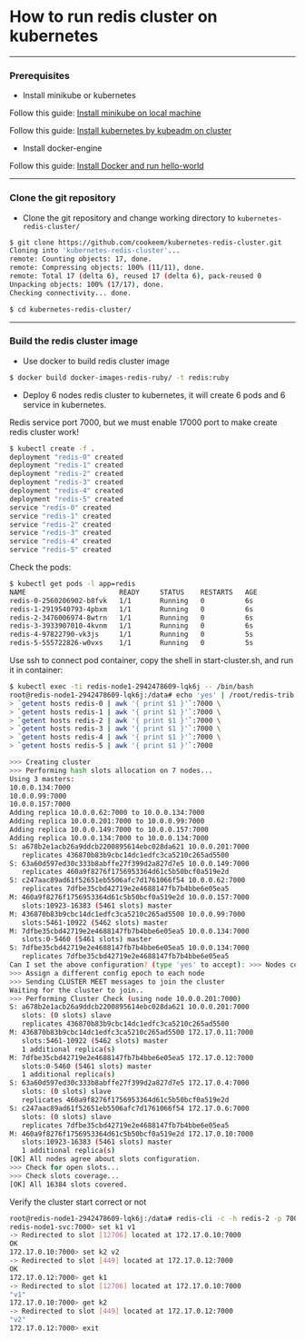 # How to run redis cluster on kubernetes

---

### Prerequisites

- Install minikube or kubernetes

Follow this guide: [Install minikube on local machine](https://kubernetes.io/docs/getting-started-guides/minikube/)

Follow this guide: [Install kubernetes by kubeadm on cluster](https://kubernetes.io/docs/getting-started-guides/kubeadm/)

- Install docker-engine

Follow this guide: [Install Docker and run hello-world](https://docs.docker.com/engine/getstarted/step_one/)

---

### Clone the git repository

- Clone the git repository and change working directory to ```kubernetes-redis-cluster/```

```sh
$ git clone https://github.com/cookeem/kubernetes-redis-cluster.git
Cloning into 'kubernetes-redis-cluster'...
remote: Counting objects: 17, done.
remote: Compressing objects: 100% (11/11), done.
remote: Total 17 (delta 6), reused 17 (delta 6), pack-reused 0
Unpacking objects: 100% (17/17), done.
Checking connectivity... done.

$ cd kubernetes-redis-cluster/
```

---

### Build the redis cluster image

- Use docker to build redis cluster image

```sh
$ docker build docker-images-redis-ruby/ -t redis:ruby
```

- Deploy 6 nodes redis cluster to kubernetes, it will create 6 pods and 6 service in kubernetes.

Redis service port 7000, but we must enable 17000 port to make create redis cluster work!

```sh
$ kubectl create -f .
deployment "redis-0" created
deployment "redis-1" created
deployment "redis-2" created
deployment "redis-3" created
deployment "redis-4" created
deployment "redis-5" created
service "redis-0" created
service "redis-1" created
service "redis-2" created
service "redis-3" created
service "redis-4" created
service "redis-5" created
```

Check the pods:

```sh
$ kubectl get pods -l app=redis
NAME                       READY     STATUS    RESTARTS   AGE
redis-0-2560206902-b8fvk   1/1       Running   0          6s
redis-1-2919540793-4pbxm   1/1       Running   0          6s
redis-2-3476006974-8wtrn   1/1       Running   0          6s
redis-3-3933907010-4kvnm   1/1       Running   0          6s
redis-4-97822790-vk3js     1/1       Running   0          5s
redis-5-555722826-w0vxs    1/1       Running   0          5s
```

Use ssh to connect pod container, copy the shell in start-cluster.sh, and run it in container:
```sh
$ kubectl exec -ti redis-node1-2942478609-lqk6j -- /bin/bash
root@redis-node1-2942478609-lqk6j:/data# echo 'yes' | /root/redis-trib.rb create --replicas 1 \
> `getent hosts redis-0 | awk '{ print $1 }'`:7000 \
> `getent hosts redis-1 | awk '{ print $1 }'`:7000 \
> `getent hosts redis-2 | awk '{ print $1 }'`:7000 \
> `getent hosts redis-3 | awk '{ print $1 }'`:7000 \
> `getent hosts redis-4 | awk '{ print $1 }'`:7000 \
> `getent hosts redis-5 | awk '{ print $1 }'`:7000

>>> Creating cluster
>>> Performing hash slots allocation on 7 nodes...
Using 3 masters:
10.0.0.134:7000
10.0.0.99:7000
10.0.0.157:7000
Adding replica 10.0.0.62:7000 to 10.0.0.134:7000
Adding replica 10.0.0.201:7000 to 10.0.0.99:7000
Adding replica 10.0.0.149:7000 to 10.0.0.157:7000
Adding replica 10.0.0.134:7000 to 10.0.0.134:7000
S: a678b2e1acb26a9ddcb2200895614ebc028da621 10.0.0.201:7000
   replicates 436870b83b9cbc14dc1edfc3ca5210c265ad5500
S: 63a60d597ed30c333b8abffe27f399d2a827d7e5 10.0.0.149:7000
   replicates 460a9f8276f1756953364d61c5b50bcf0a519e2d
S: c247aac89ad61f52651eb5506afc7d1761066f54 10.0.0.62:7000
   replicates 7dfbe35cbd42719e2e4688147fb7b4bbe6e05ea5
M: 460a9f8276f1756953364d61c5b50bcf0a519e2d 10.0.0.157:7000
   slots:10923-16383 (5461 slots) master
M: 436870b83b9cbc14dc1edfc3ca5210c265ad5500 10.0.0.99:7000
   slots:5461-10922 (5462 slots) master
M: 7dfbe35cbd42719e2e4688147fb7b4bbe6e05ea5 10.0.0.134:7000
   slots:0-5460 (5461 slots) master
S: 7dfbe35cbd42719e2e4688147fb7b4bbe6e05ea5 10.0.0.134:7000
   replicates 7dfbe35cbd42719e2e4688147fb7b4bbe6e05ea5
Can I set the above configuration? (type 'yes' to accept): >>> Nodes configuration updated
>>> Assign a different config epoch to each node
>>> Sending CLUSTER MEET messages to join the cluster
Waiting for the cluster to join..
>>> Performing Cluster Check (using node 10.0.0.201:7000)
S: a678b2e1acb26a9ddcb2200895614ebc028da621 10.0.0.201:7000
   slots: (0 slots) slave
   replicates 436870b83b9cbc14dc1edfc3ca5210c265ad5500
M: 436870b83b9cbc14dc1edfc3ca5210c265ad5500 172.17.0.11:7000
   slots:5461-10922 (5462 slots) master
   1 additional replica(s)
M: 7dfbe35cbd42719e2e4688147fb7b4bbe6e05ea5 172.17.0.12:7000
   slots:0-5460 (5461 slots) master
   1 additional replica(s)
S: 63a60d597ed30c333b8abffe27f399d2a827d7e5 172.17.0.4:7000
   slots: (0 slots) slave
   replicates 460a9f8276f1756953364d61c5b50bcf0a519e2d
S: c247aac89ad61f52651eb5506afc7d1761066f54 172.17.0.6:7000
   slots: (0 slots) slave
   replicates 7dfbe35cbd42719e2e4688147fb7b4bbe6e05ea5
M: 460a9f8276f1756953364d61c5b50bcf0a519e2d 172.17.0.10:7000
   slots:10923-16383 (5461 slots) master
   1 additional replica(s)
[OK] All nodes agree about slots configuration.
>>> Check for open slots...
>>> Check slots coverage...
[OK] All 16384 slots covered.
```

Verify the cluster start correct or not

```sh
root@redis-node1-2942478609-lqk6j:/data# redis-cli -c -h redis-2 -p 7000
redis-node1-svc:7000> set k1 v1
-> Redirected to slot [12706] located at 172.17.0.10:7000
OK
172.17.0.10:7000> set k2 v2
-> Redirected to slot [449] located at 172.17.0.12:7000
OK
172.17.0.12:7000> get k1
-> Redirected to slot [12706] located at 172.17.0.10:7000
"v1"
172.17.0.10:7000> get k2
-> Redirected to slot [449] located at 172.17.0.12:7000
"v2"
172.17.0.12:7000> exit
```

